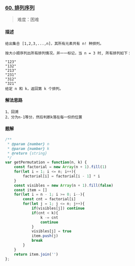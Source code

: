 ### [60. 排列序列](https://leetcode.cn/problems/permutation-sequence/description/)

> 难度：困难

#### 描述

```
给出集合 [1,2,3,...,n]，其所有元素共有 n! 种排列。

按大小顺序列出所有排列情况，并一一标记，当 n = 3 时, 所有排列如下：

"123"
"132"
"213"
"231"
"312"
"321"
给定 n 和 k，返回第 k 个排列。
```

#### 解法思路

```
1、回溯
2、分为n-1等分，然后判断k落在每一份的位置
```

#### 题解

```js
/**
 * @param {number} n
 * @param {number} k
 * @return {string}
 */
var getPermutation = function(n, k) {
    const factorial = new Array(n + 1).fill(1)
    for(let i = 1; i <= n; i++){
        factorial[i] = factorial[i - 1] * i
    }
    const visibles = new Array(n + 1).fill(false)
    const item = []
    for(let i = n - 1; i >= 0; i--){
        const cnt = factorial[i]
        for(let j = 1; j <= n; j++){
            if(visibles[j]) continue
            if(cnt < k){
                k -= cnt
                continue
            }
            visibles[j] = true
            item.push(j)
            break
        }
    }
    return item.join('')
};
```
